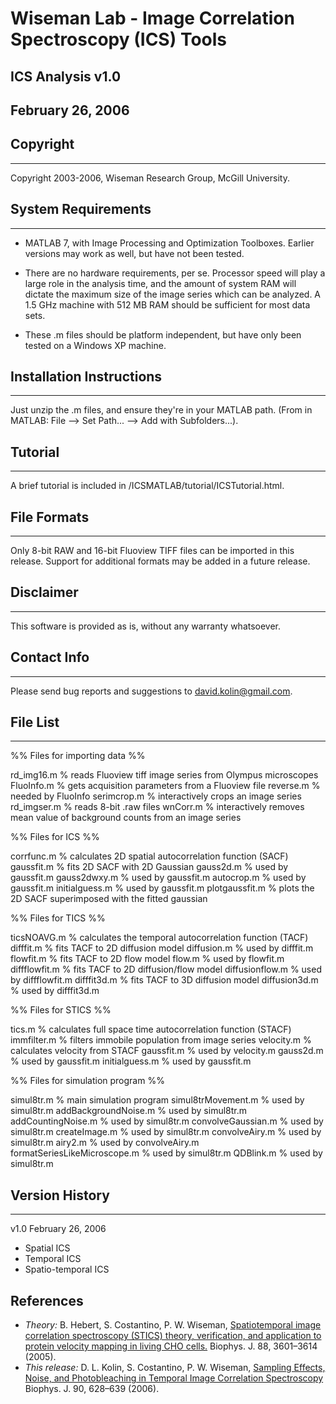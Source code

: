 # **Wiseman Lab - Image Correlation Spectroscopy (ICS) Tools**

## ICS Analysis v1.0
February 26, 2006
-----------------

## Copyright
---------
Copyright 2003-2006, Wiseman Research Group, McGill University.


## System Requirements
-------------------

* MATLAB 7, with Image Processing and Optimization Toolboxes.  Earlier versions may work as well, but have not been tested.

* There are no hardware requirements, per se.  Processor speed will play a large role in the analysis time, and the amount of system RAM will dictate the maximum size of the image series which can be analyzed.  A 1.5 GHz machine with 512 MB RAM should be sufficient for most data sets.

* These .m files should be platform independent, but have only been tested on a Windows XP machine.


## Installation Instructions
-------------------------

Just unzip the .m files, and ensure they're in your MATLAB path. (From in MATLAB: File --> Set Path... --> Add with Subfolders...).


## Tutorial
--------

A brief tutorial is included in /ICSMATLAB/tutorial/ICSTutorial.html.


## File Formats
------------

Only 8-bit RAW and 16-bit Fluoview TIFF files can be imported in this release.  Support for additional formats may be added in a future release.


## Disclaimer
----------

This software is provided as is, without any warranty whatsoever.


## Contact Info
------------

Please send bug reports and suggestions to david.kolin@gmail.com.


## File List
---------

%% Files for importing data %%

rd_img16.m % reads Fluoview tiff image series from Olympus microscopes
FluoInfo.m % gets acquisition parameters from a Fluoview file
reverse.m % needed by FluoInfo
serimcrop.m % interactively crops an image series
rd_imgser.m % reads 8-bit .raw files
wnCorr.m % interactively removes mean value of background counts from an image series

%% Files for ICS %%

corrfunc.m % calculates 2D spatial autocorrelation function (SACF)
gaussfit.m % fits 2D SACF with 2D Gaussian
gauss2d.m % used by gaussfit.m
gauss2dwxy.m % used by gaussfit.m
autocrop.m % used by gaussfit.m
initialguess.m % used by gaussfit.m
plotgaussfit.m % plots the 2D SACF superimposed with the fitted gaussian

%% Files for TICS %%

ticsNOAVG.m % calculates the temporal autocorrelation function (TACF)
difffit.m % fits TACF to 2D diffusion model
diffusion.m % used by difffit.m
flowfit.m % fits TACF to 2D flow model
flow.m % used by flowfit.m
diffflowfit.m % fits TACF to 2D diffusion/flow model
diffusionflow.m % used by diffflowfit.m
difffit3d.m % fits TACF to 3D diffusion model
diffusion3d.m % used by difffit3d.m

%% Files for STICS %%

tics.m % calculates full space time autocorrelation function (STACF)
immfilter.m % filters immobile population from image series
velocity.m % calculates velocity from STACF
gaussfit.m % used by velocity.m
gauss2d.m % used by gaussfit.m
initialguess.m % used by gaussfit.m

%% Files for simulation program %%

simul8tr.m % main simulation program
simul8trMovement.m % used by simul8tr.m
addBackgroundNoise.m % used by simul8tr.m
addCountingNoise.m % used by simul8tr.m
convolveGaussian.m % used by simul8tr.m
createImage.m % used by simul8tr.m
convolveAiry.m % used by simul8tr.m
airy2.m % used by convolveAiry.m
formatSeriesLikeMicroscope.m % used by simul8tr.m
QDBlink.m % used by simul8tr.m


## Version History
---------------

v1.0
February 26, 2006

* Spatial ICS
* Temporal ICS
* Spatio-temporal ICS

## References
* *Theory:* B. Hebert, S. Costantino, P. W. Wiseman, [Spatiotemporal image correlation spectroscopy (STICS) theory, verification, and application to protein velocity mapping in living CHO cells.](https://doi.org/10.1529/biophysj.104.054874) Biophys. J. 88, 3601–3614 (2005).
* *This release:* D. L. Kolin, S. Costantino, P. W. Wiseman, [Sampling Effects, Noise, and Photobleaching in Temporal Image Correlation Spectroscopy](https://doi.org/10.1529/biophysj.105.072322) Biophys. J. 90, 628–639 (2006).

